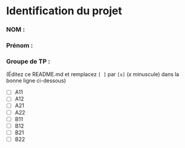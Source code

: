 # Identification du projet

### NOM :
### Prénom :
### Groupe de TP :
(Éditez ce README.md et remplacez `[ ]` par `[x]` (*x* minuscule) dans la bonne ligne ci-dessous)
- [ ] A11
- [ ] A12
- [ ] A21
- [ ] A22
- [ ] B11
- [ ] B12
- [ ] B21
- [ ] B22
